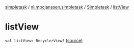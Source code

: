 [simpletask](../../index.md) / [nl.mpcjanssen.simpletask](../index.md) / [Simpletask](index.md) / [listView](.)

# listView

`val listView: RecyclerView?` [(source)](https://github.com/mpcjanssen/simpletask-android/blob/master/src/main/java/nl/mpcjanssen/simpletask/Simpletask.kt#L1205)